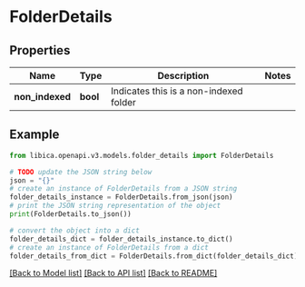 # FolderDetails


## Properties

Name | Type | Description | Notes
------------ | ------------- | ------------- | -------------
**non_indexed** | **bool** | Indicates this is a non-indexed folder | 

## Example

```python
from libica.openapi.v3.models.folder_details import FolderDetails

# TODO update the JSON string below
json = "{}"
# create an instance of FolderDetails from a JSON string
folder_details_instance = FolderDetails.from_json(json)
# print the JSON string representation of the object
print(FolderDetails.to_json())

# convert the object into a dict
folder_details_dict = folder_details_instance.to_dict()
# create an instance of FolderDetails from a dict
folder_details_from_dict = FolderDetails.from_dict(folder_details_dict)
```
[[Back to Model list]](../README.md#documentation-for-models) [[Back to API list]](../README.md#documentation-for-api-endpoints) [[Back to README]](../README.md)



